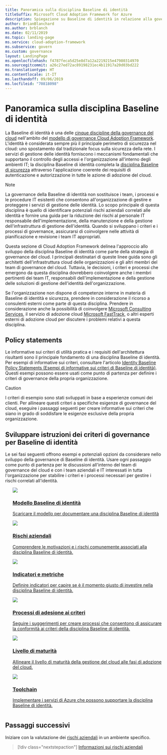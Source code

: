 ```yaml
---
title: Panoramica sulla disciplina Baseline di identità
titleSuffix: Microsoft Cloud Adoption Framework for Azure
description: Spiegazione su Baseline di identità in relazione alla governance del cloud
author: BrianBlanchard
ms.author: brblanch
ms.date: 02/11/2019
ms.topic: landing-page
ms.service: cloud-adoption-framework
ms.subservice: govern
ms.custom: governance
layout: LandingPage
ms.openlocfilehash: f4787feca5d25e8d7a12a2219215e47980314970
ms.sourcegitcommit: a26c27ed72ac89198231ec4b11917a20d03bd222
ms.translationtype: HT
ms.contentlocale: it-IT
ms.lasthandoff: 09/06/2019
ms.locfileid: "70818098"
---
```

# <a name="identity-baseline-discipline-overview"></a>Panoramica sulla disciplina Baseline di identità

La Baseline di identità è una delle [cinque discipline della governance del cloud](../governance-disciplines.md) nell'ambito del [modello di governance Cloud Adoption Framework](../index.md). L'identità è considerata sempre più il principale perimetro di sicurezza nel cloud: uno spostamento dal tradizionale focus sulla sicurezza della rete. I servizi di gestione delle identità forniscono i meccanismi fondamentali che supportano il controllo degli accessi e l'organizzazione all'interno degli ambienti IT; la disciplina Baseline di identità completa la [disciplina Baseline di sicurezza](../security-baseline/index.md) attraverso l'applicazione coerente dei requisiti di autenticazione e autorizzazione in tutte le azione di adozione del cloud.

> [!NOTE]
> La governance della Baseline di identità non sostituisce i team, i processi e le procedure IT esistenti che consentono all'organizzazione di gestire e proteggere i servizi di gestione delle identità. Lo scopo principale di questa disciplina è quello di identificare potenziali rischi aziendali correlati alle identità e fornire una guida per la riduzione dei rischi al personale IT responsabile dell'implementazione, della manutenzione e della gestione dell'infrastruttura di gestione dell'identità. Quando si sviluppano i criteri e i processi di governance, assicurarsi di coinvolgere nelle attività di pianificazione e revisione i team IT appropriati.

Questa sezione di Cloud Adoption Framework delinea l'approccio allo sviluppo della disciplina Baseline di identità come parte della strategia di governance del cloud. I principali destinatari di queste linee guida sono gli architetti dell'infrastruttura cloud delle organizzazioni e gli altri membri del team di governance del cloud. Tuttavia, le decisioni, i criteri e processi che emergono da questa disciplina dovrebbero coinvolgere anche i membri pertinenti dei team IT, responsabili dell'implementazione e della gestione delle soluzioni di gestione dell'identità dell'organizzazione.

Se l'organizzazione non dispone di competenze interne in materia di Baseline di identità e sicurezza, prendere in considerazione il ricorso a consulenti esterni come parte di questa disciplina. Prendere in considerazione anche la possibilità di coinvolgere [Microsoft Consulting Services](https://www.microsoft.com/enterprise/services), il servizio di adozione cloud [Microsoft FastTrack](https://azure.microsoft.com/programs/azure-fasttrack), o altri esperti esterni di adozione cloud per discutere i problemi relativi a questa disciplina.

## <a name="policy-statements"></a>Policy statements

Le informative sui criteri di utilità pratica e i requisiti dell'architettura risultanti sono il principale fondamento di una disciplina Baseline di identità. Per esempi di informative sui criteri, consultare l'articolo [Identity Baseline Policy Statements (Esempi di informative sui criteri di Baseline di identità)](./policy-statements.md). Questi esempi possono essere usati come punto di partenza per definire i criteri di governance della propria organizzazione.

> [!CAUTION]
> I criteri di esempio sono stati sviluppati in base a esperienze comuni dei clienti. Per allineare questi criteri a specifiche esigenze di governance del cloud, eseguire i passaggi seguenti per creare informative sui criteri che siano in grado di soddisfare le esigenze esclusive della propria organizzazione.

## <a name="developing-identity-baseline-governance-policy-statements"></a>Sviluppare istruzioni dei criteri di governance per Baseline di identità

Le sei fasi seguenti offrono esempi e potenziali opzioni da considerare nello sviluppo della governance di Baseline di identità. Usare ogni passaggio come punto di partenza per le discussioni all'interno del team di governance del cloud e con i team aziendali e IT interessati in tutta l'organizzazione per stabilire i criteri e i processi necessari per gestire i rischi correlati all'identità.

<!-- markdownlint-disable MD033 -->

<ul class="panelContent cardsE">
<li style="display: flex; flex-direction: column;">
    <a href="./template.md">
        <div class="cardSize">
            <div class="cardPadding" >
                <div class="card" >
                    <div class="cardImageOuter">
                        <div class="cardImage">
                            <img src="../../_images/governance/process-template.png" class="x-hidden-focus"/>
                        </div>
                    </div>
                    <div class="cardText" style="padding-left:0px;">
                        <h3>Modello Baseline di identità</h3>
                        <p class="x-hidden-focus">Scaricare il modello per documentare una disciplina Baseline di identità</p>
                    </div>
                </div>
            </div>
        </div>
    </a>
</li><li style="display: flex; flex-direction: column;">
    <a href="./business-risks.md">
        <div class="cardSize">
            <div class="cardPadding" >
                <div class="card" >
                    <div class="cardImageOuter">
                        <div class="cardImage">
                            <img src="../../_images/governance/process-risks.png" class="x-hidden-focus"/>
                        </div>
                    </div>
                    <div class="cardText" style="padding-left:0px;">
                        <h3>Rischi aziendali</h3>
                        <p class="x-hidden-focus">Comprendere le motivazioni e i rischi comunemente associati alla disciplina Baseline di identità.</p>
                    </div>
                </div>
            </div>
        </div>
    </a>
</li>
<li style="display: flex; flex-direction: column;">
    <a href="./metrics-tolerance.md">
        <div class="cardSize">
            <div class="cardPadding" >
                <div class="card" >
                    <div class="cardImageOuter">
                        <div class="cardImage">
                            <img src="../../_images/governance/process-metrics.png" class="x-hidden-focus"/>
                        </div>
                    </div>
                    <div class="cardText" style="padding-left:0px;">
                        <h3>Indicatori e metriche</h3>
                        <p class="x-hidden-focus">Definire indicatori per capire se è il momento giusto di investire nella disciplina Baseline di identità.</p>
                    </div>
                </div>
            </div>
        </div>
    </a>
</li>
<li style="display: flex; flex-direction: column;">
    <a href="./compliance-processes.md">
        <div class="cardSize">
            <div class="cardPadding" >
                <div class="card" >
                    <div class="cardImageOuter">
                        <div class="cardImage">
                            <img src="../../_images/governance/process-enforce.png" class="x-hidden-focus"/>
                        </div>
                    </div>
                    <div class="cardText" style="padding-left:0px;">
                        <h3>Processi di adesione ai criteri</h3>
                        <p class="x-hidden-focus">Seguire i suggerimenti per creare processi che consentono di assicurare la conformità ai criteri della disciplina Baseline di identità.</p>
                    </div>
                </div>
            </div>
        </div>
    </a>
</li>
<li style="display: flex; flex-direction: column;">
    <a href="./discipline-improvement.md">
        <div class="cardSize">
            <div class="cardPadding" >
                <div class="card" >
                    <div class="cardImageOuter">
                        <div class="cardImage">
                            <img src="../../_images/governance/process-maturity.png" class="x-hidden-focus"/>
                        </div>
                    </div>
                    <div class="cardText" style="padding-left:0px;">
                        <h3>Livello di maturità</h3>
                        <p class="x-hidden-focus">Allineare il livello di maturità della gestione del cloud alle fasi di adozione del cloud.</p>
                    </div>
                </div>
            </div>
        </div>
    </a>
</li>
<li style="display: flex; flex-direction: column;">
    <a href="./toolchain.md">
        <div class="cardSize">
            <div class="cardPadding" >
                <div class="card" >
                    <div class="cardImageOuter">
                        <div class="cardImage">
                            <img src="../../_images/governance/process-toolchain.png" class="x-hidden-focus"/>
                        </div>
                    </div>
                    <div class="cardText" style="padding-left:0px;">
                        <h3>Toolchain</h3>
                        <p class="x-hidden-focus">Implementare i servizi di Azure che possono supportare la disciplina Baseline di identità.</p>
                    </div>
                </div>
            </div>
        </div>
    </a>
</li>
</ul>

<!-- markdownlint-enable MD033 -->

## <a name="next-steps"></a>Passaggi successivi

Iniziare con la valutazione dei [rischi aziendali](./business-risks.md) in un ambiente specifico.

> [!div class="nextstepaction"]
> [Informazioni sui rischi aziendali](./business-risks.md)
